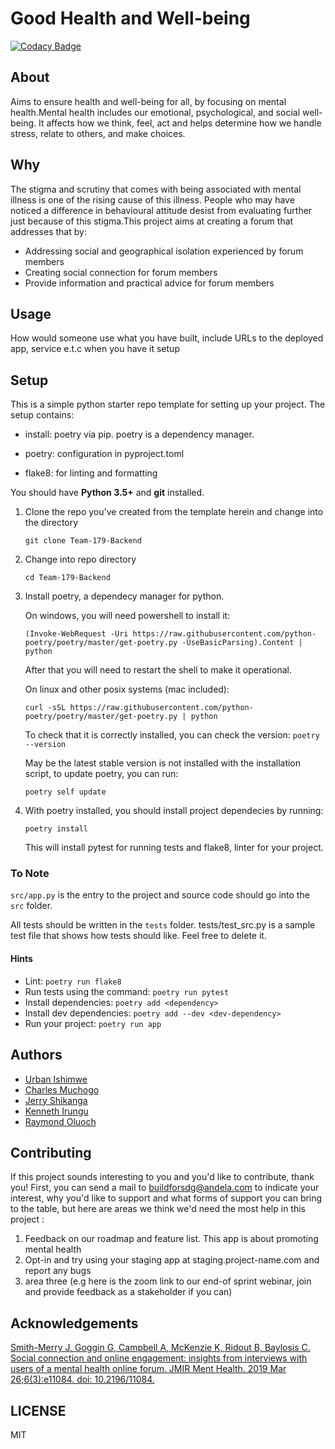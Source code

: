 # Good Health and Well-being

[![Codacy Badge](https://api.codacy.com/project/badge/Grade/c87d1094207d46758618a055c5793f9d)](https://app.codacy.com/gh/BuildForSDG/Team-179-Backend?utm_source=github.com&utm_medium=referral&utm_content=BuildForSDG/Team-179-Backend&utm_campaign=Badge_Grade_Settings)

<!-- TODO: setting up codacy test coverage -->

## About

Aims to ensure health and well-being for all, by focusing on mental health.Mental health includes our emotional, psychological, and social well-being. It affects how we think, feel, act and helps determine how we handle stress, relate to others, and make choices.

## Why

The stigma and scrutiny that comes with being associated with mental illness is one of the rising cause of this illness. People who may have noticed a difference in behavioural attitude desist from evaluating further just because of this stigma.This project aims at creating a forum that addresses that by:

-   Addressing social and geographical isolation experienced by forum members
-   Creating social connection for forum members
-   Provide information and practical advice for forum members

## Usage

How would someone use what you have built, include URLs to the deployed app, service e.t.c when you have it setup

## Setup

This is a simple python starter repo template for setting up your project. The setup contains:

-   install: poetry via pip. poetry is a dependency manager.

-   poetry: configuration in pyproject.toml

-   flake8: for linting and formatting

You should have **Python 3.5+** and **git** installed.

1.  Clone the repo you've created from the template herein and change into the directory

    `git clone Team-179-Backend`

2.  Change into repo directory

    `cd Team-179-Backend`

3.  Install poetry, a dependecy manager for python.

    On windows, you will need powershell to install it:

    `(Invoke-WebRequest -Uri https://raw.githubusercontent.com/python-poetry/poetry/master/get-poetry.py -UseBasicParsing).Content | python`

    After that you will need to restart the shell to make it operational.

    On linux and other posix systems (mac included):

    `curl -sSL https://raw.githubusercontent.com/python-poetry/poetry/master/get-poetry.py | python`

    To check that it is correctly installed, you can check the version:
    `poetry --version`

    May be the latest stable version is not installed with the installation script, to update poetry, you can run:

    `poetry self update`

4.  With poetry installed, you should install project dependecies by running:

    `poetry install`

    This will install pytest for running tests and flake8, linter for your project.

### To Note

`src/app.py` is the entry to the project and source code should go into the `src` folder.

All tests should be written in the `tests` folder. tests/test_src.py is a sample test file that shows how tests should like. Feel free to delete it.

#### Hints

-   Lint: `poetry run flake8`
-   Run tests using the command: `poetry run pytest`
-   Install dependencies:
        `poetry add <dependency>`
-   Install dev dependencies:
        `poetry add --dev <dev-dependency>`
-   Run your project:
        `poetry run app`

## Authors

-   [Urban Ishimwe](https://github.com/urbanishimwe)
-   [Charles Muchogo](https://github.com/muchogoc)
-   [Jerry Shikanga](https://github.com/jerryshikanga)
-   [Kenneth Irungu](https://github.com/ken1800)
-   [Raymond Oluoch](https://github.com/rOluochKe)

## Contributing

If this project sounds interesting to you and you'd like to contribute, thank you!
First, you can send a mail to buildforsdg@andela.com to indicate your interest, why you'd like to support and what forms of support you can bring to the table, but here are areas we think we'd need the most help in this project :

1.  Feedback on our roadmap and feature list. This app is about promoting mental health
2.  Opt-in and try using your staging app at staging.project-name.com and report any bugs
3.  area three (e.g here is the zoom link to our end-of sprint webinar, join and provide feedback as a stakeholder if you can)

## Acknowledgements

[Smith-Merry J, Goggin G, Campbell A, McKenzie K, Ridout B, Baylosis C. Social connection and online engagement: insights from interviews with users of a mental health online forum. JMIR Ment Health. 2019 Mar 26;6(3):e11084. doi: 10.2196/11084.](https://mental.jmir.org/2019/3/e11084/)

## LICENSE

MIT
